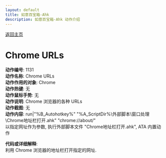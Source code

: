```yaml
---
layout: default
title: 如意百宝箱-Ahk
description: 如意百宝箱-Ahk 动作介绍
---
```

<link rel="stylesheet" href="../Actions/css/atom-one-light.min.css">
<script src="../Actions/js/highlight.min.js"></script>
<script>hljs.highlightAll();</script>

[返回主页](../index.md)

# [](#header-2) Chrome URLs

**动作编号**: 1131  
**动作名称**: Chrome URLs  
**动作作用的对象**: Chrome  
**动作热键**: 无  
**动作鼠标手势**: 无  
**动作说明**: Chrome 浏览器的各种 URLs  
**动作截图**: 无  
**动作内容**: run|"%B_Autohotkey%" "%A_ScriptDir%\外部脚本\窗口处理\Chrome地址栏打开.ahk" "chrome://about/"  
以指定网址作为参数, 执行外部脚本文件 "Chrome地址栏打开.ahk", ATA 内置动作  

**代码或详细解释**:  
利用 Chrome 浏览器的地址栏打开指定的网址.  